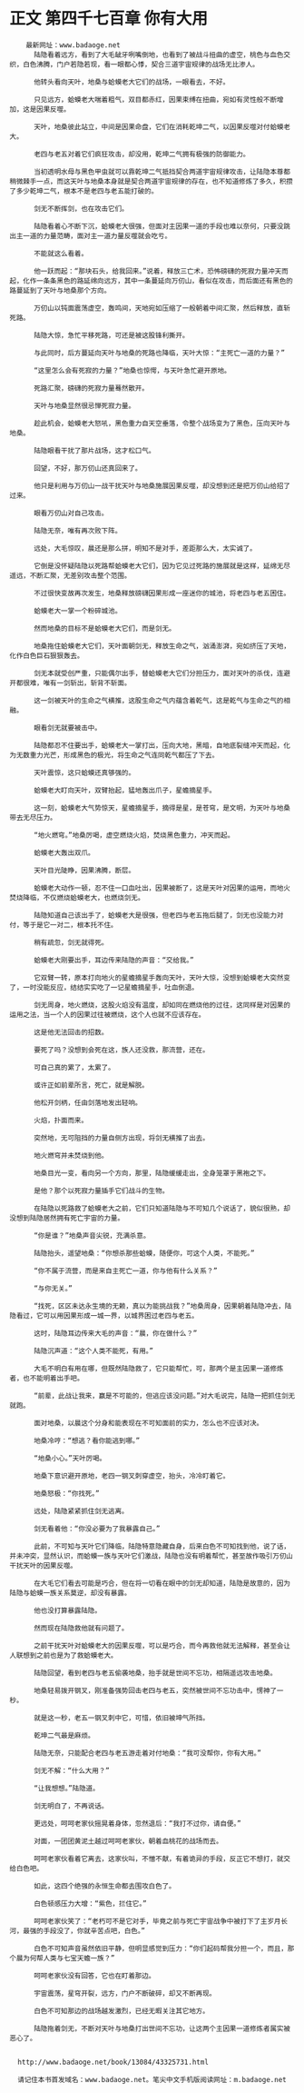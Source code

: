 # 正文 第四千七百章 你有大用
        最新网址：www.badaoge.net
          陆隐看着远方，看到了大毛龇牙咧嘴倒地，也看到了被战斗扭曲的虚空，桃色与血色交织，白色沸腾，门户若隐若现，看一眼都心悸，契合三道宇宙规律的战场无比渗人。
      
          他转头看向天叶，地桑与蛤蟆老大它们的战场，一眼看去，不好。
      
          只见远方，蛤蟆老大喘着粗气，双目都赤红，因果束缚在扭曲，宛如有灵性般不断增加，这是因果反噬。
      
          天叶，地桑彼此站立，中间是因果命盘，它们在消耗乾坤二气，以因果反噬对付蛤蟆老大。
      
          老四与老五对着它们疯狂攻击，却没用，乾坤二气拥有极强的防御能力。
      
          当初透明水母与黑色甲虫就可以靠乾坤二气抵挡契合两道宇宙规律攻击，让陆隐本尊都稍微棘手一点，而这天叶与地桑本身就是契合两道宇宙规律的存在，也不知道修炼了多久，积攒了多少乾坤二气，根本不是老四与老五能打破的。
      
          剑无不断挥剑，也在攻击它们。
      
          陆隐看着心不断下沉，蛤蟆老大很强，但面对主因果一道的手段也难以奈何，只要没跳出主一道的力量范畴，面对主一道力量反噬就会吃亏。
      
          不能就这么看着。
      
          他一跃而起：“那块石头，给我回来。”说着，释放三亡术，恐怖磅礴的死寂力量冲天而起，化作一条条黑色的路延绵向远方，其中一条蔓延向万仞山，看似在攻击，而后面还有黑色的路蔓延到了天叶与地桑那个方向。
      
          万仞山以钝面震荡虚空，轰鸣间，天地宛如压缩了一般朝着中间汇聚，然后释放，直斩死路。
      
          陆隐大惊，急忙平移死路，可还是被这股锋利撕开。
      
          与此同时，后方蔓延向天叶与地桑的死路也降临，天叶大惊：“主死亡一道的力量？”
      
          “这里怎么会有死寂的力量？”地桑也惊愕，与天叶急忙避开原地。
      
          死路汇聚，磅礴的死寂力量蓦然散开。
      
          天叶与地桑显然很忌惮死寂力量。
      
          趁此机会，蛤蟆老大怒吼，黑色重力自天空垂落，令整个战场变为了黑色，压向天叶与地桑。
      
          陆隐眼看干扰了那片战场，这才松口气。
      
          回望，不好，那万仞山还真回来了。
      
          他只是利用与万仞山一战干扰天叶与地桑施展因果反噬，却没想到还是把万仞山给招了过来。
      
          眼看万仞山对自己攻击。
      
          陆隐无奈，唯有再次败下阵。
      
          远处，大毛惊叹，晨还是那么拼，明知不是对手，差距那么大，太实诚了。
      
          它倒是没怀疑陆隐以死路帮蛤蟆老大它们，因为它见过死路的施展就是这样，延绵无尽遥远，不断汇聚，无差别攻击整个范围。
      
          不过很快变故再次发生，地桑释放磅礴因果形成一座迷你的城池，将老四与老五困住。
      
          蛤蟆老大一掌一个粉碎城池。
      
          然而地桑的目标不是蛤蟆老大它们，而是剑无。
      
          地桑拖住蛤蟆老大它们，天叶面朝剑无，释放生命之气，汹涌澎湃，宛如挤压了天地，化作白色巨石狠狠轰去。
      
          剑无本就受创严重，只能偶尔出手，替蛤蟆老大它们分担压力，面对天叶的杀伐，连避开都很难，唯有一剑斩出，斩背不斩面。
      
          这一剑被天叶的生命之气横推，这股生命之气内蕴含着乾气，这是乾气与生命之气的相融。
      
          眼看剑无就要被击中。
      
          陆隐都忍不住要出手，蛤蟆老大一掌打出，压向大地，黑暗，自地底裂缝冲天而起，化为无数重力光芒，形成黑色的极光，将生命之气连同乾气都压了下去。
      
          天叶震惊，这只蛤蟆还真够强的。
      
          蛤蟆老大盯向天叶，双臂抬起，猛地轰出爪子，星蟾摘星手。
      
          这一刻，蛤蟆老大气势惊天，星蟾摘星手，摘得是星，是苍穹，是文明，为天叶与地桑带去无尽压力。
      
          “地火燃穹。”地桑厉喝，虚空燃烧火焰，焚烧黑色重力，冲天而起。
      
          蛤蟆老大轰出双爪。
      
          天叶目光陡睁，因果沸腾，断层。
      
          蛤蟆老大动作一顿，忍不住一口血吐出，因果被断了，这是天叶对因果的运用，而地火焚烧降临，不仅燃烧蛤蟆老大，也燃烧剑无。
      
          陆隐知道自己该出手了，蛤蟆老大是很强，但老四与老五拖后腿了，剑无也没能力对付，等于是它一对二，根本托不住。
      
          稍有疏忽，剑无就得死。
      
          蛤蟆老大刚要出手，耳边传来陆隐的声音：“交给我。”
      
          它双臂一转，原本打向地火的星蟾摘星手轰向天叶，天叶大惊，没想到蛤蟆老大突然变了，一时没能反应，结结实实吃了一记星蟾摘星手，吐血倒退。
      
          剑无周身，地火燃烧，这股火焰没有温度，却如同在燃烧他的过往，这同样是对因果的运用之法，当一个人的因果过往被燃烧，这个人也就不应该存在。
      
          这是他无法回击的招数。
      
          要死了吗？没想到会死在这，族人还没救，那流营，还在。
      
          可自己真的累了，太累了。
      
          或许正如前辈所言，死亡，就是解脱。
      
          他松开剑柄，任由剑落地发出轻响。
      
          火焰，扑面而来。
      
          突然地，无可阻挡的力量自侧方出现，将剑无横推了出去。
      
          地火燃穹并未焚烧到他。
      
          地桑目光一变，看向另一个方向，那里，陆隐缓缓走出，全身笼罩于黑袍之下。
      
          是他？那个以死寂力量插手它们战斗的生物。
      
          在陆隐以死路救了蛤蟆老大之前，它们只知道陆隐与不可知几个说话了，貌似很熟，却没想到陆隐居然拥有死亡宇宙的力量。
      
          “你是谁？”地桑声音尖锐，充满杀意。
      
          陆隐抬头，遥望地桑：“你想杀那些蛤蟆，随便你，可这个人类，不能死。”
      
          “你不属于流营，而是来自主死亡一道，你与他有什么关系？”
      
          “与你无关。”
      
          “找死，区区未达永生境的无赖，真以为能挑战我？”地桑周身，因果朝着陆隐冲去，陆隐看过，它可以用因果形成一城一界，以城界困过老四与老五。
      
          这时，陆隐耳边传来大毛的声音：“晨，你在做什么？”
      
          陆隐沉声道：“这个人类不能死，有用。”
      
          大毛不明白有用在哪，但既然陆隐救了，它只能帮忙，可，那两个是主因果一道修炼者，也不能明着出手吧。
      
          “前辈，此战让我来，赢是不可能的，但逃应该没问题。”对大毛说完，陆隐一把抓住剑无就跑。
      
          面对地桑，以晨这个分身和能表现在不可知面前的实力，怎么也不应该对决。
      
          地桑冷哼：“想逃？看你能逃到哪。”
      
          “地桑小心。”天叶厉喝。
      
          地桑下意识避开原地，老四一钢叉刺穿虚空，抬头，冷冷盯着它。
      
          地桑怒极：“你找死。”
      
          远处，陆隐紧紧抓住剑无逃离。
      
          剑无看着他：“你没必要为了我暴露自己。”
      
          此前，不可知与天叶它们降临，陆隐特意隐藏自身，后来白色不可知找到他，说了话，并未冲突，显然认识，而蛤蟆一族与天叶它们激战，陆隐也没有明着帮忙，甚至故作吸引万仞山干扰天叶的因果反噬。
      
          在大毛它们看去可能是巧合，但在将一切看在眼中的剑无却知道，陆隐是故意的，因为陆隐与蛤蟆一族关系莫逆，却没有暴露。
      
          他也没打算暴露陆隐。
      
          然而现在陆隐救他就有问题了。
      
          之前干扰天叶对蛤蟆老大的因果反噬，可以是巧合，而今再救他就无法解释，甚至会让人联想到之前也是为了救蛤蟆老大。
      
          陆隐回望，看到老四与老五偷袭地桑，抬手就是世间不忘功，相隔遥远攻击地桑。
      
          地桑轻易拨开钢叉，刚准备强势回击老四与老五，突然被世间不忘功击中，愣神了一秒。
      
          就是这一秒，老五一钢叉刺中它，可惜，依旧被坤气所挡。
      
          乾坤二气最是麻烦。
      
          陆隐无奈，只能配合老四与老五游走着对付地桑：“我可没帮你，你有大用。”
      
          剑无不解：“什么大用？”
      
          “让我想想。”陆隐道。
      
          剑无明白了，不再说话。
      
          更远处，呵呵老家伙摇晃着身体，忽然退后：“我打不过你，请自便。”
      
          对面，一团团黄泥土越过呵呵老家伙，朝着血桃花的战场而去。
      
          呵呵老家伙看着它离去，这家伙叫，不憎不献，有着诡异的手段，反正它不想打，就交给白色吧。
      
          如此，这四个绝强的永恒生命都去围攻白色了。
      
          白色顿感压力大增：“紫色，拦住它。”
      
          呵呵老家伙笑了：“老朽可不是它对手，毕竟之前与死亡宇宙战争中被打下了主岁月长河，最强的手段没了，你就辛苦点吧，白色。”
      
          白色不可知声音虽然依旧平静，但明显感觉到压力：“你们起码帮我分担一个，而且，那个晨为何帮人类与七宝天蟾一族？”
      
          呵呵老家伙没有回答，它也在盯着那边。
      
          宇宙震荡，星穹开裂，远方，门户不断破碎，却又不断再现。
      
          白色不可知那边的战场越发激烈，已经无暇关注其它地方。
      
          陆隐拖着剑无，不断对天叶与地桑打出世间不忘功，让这两个主因果一道修炼者属实被恶心了。
      
      
      http://www.badaoge.net/book/13084/43325731.html
      
      请记住本书首发域名：www.badaoge.net。笔尖中文手机版阅读网址：m.badaoge.net